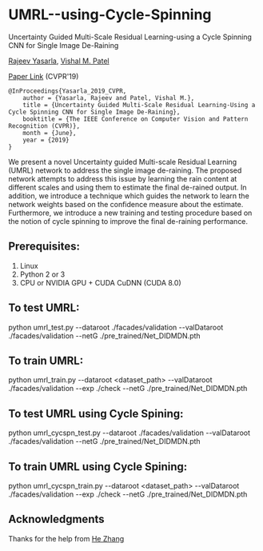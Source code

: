 # UMRL--using-Cycle-Spinning
Uncertainty Guided Multi-Scale Residual Learning-using a Cycle Spinning CNN for Single Image De-Raining

[Rajeev Yasarla](https://scholar.google.com/citations?user=R8dwrxEAAAAJ&hl=en&oi=ao), [Vishal M. Patel](http://www.rci.rutgers.edu/~vmp93/)

[Paper Link](http://openaccess.thecvf.com/content_CVPR_2019/papers/Yasarla_Uncertainty_Guided_Multi-Scale_Residual_Learning-Using_a_Cycle_Spinning_CNN_for_CVPR_2019_paper.pdf) (CVPR'19)


    @InProceedings{Yasarla_2019_CVPR,
        author = {Yasarla, Rajeev and Patel, Vishal M.},
        title = {Uncertainty Guided Multi-Scale Residual Learning-Using a Cycle Spinning CNN for Single Image De-Raining},
        booktitle = {The IEEE Conference on Computer Vision and Pattern Recognition (CVPR)},
        month = {June},
        year = {2019}
    }

We present a novel Uncertainty guided Multi-scale Residual Learning (UMRL) network to address the single image de-raining. The proposed network attempts to  address this issue by learning the rain content at different scales and using them to estimate the final de-rained output.  In addition, we introduce a technique which guides the network to learn the network weights based on the confidence measure about the estimate.  Furthermore, we introduce a new training and testing procedure based on the notion of cycle spinning to improve the final de-raining performance.

## Prerequisites:
1. Linux
2. Python 2 or 3
3. CPU or NVIDIA GPU + CUDA CuDNN (CUDA 8.0)

## To test UMRL:
python umrl_test.py --dataroot ./facades/validation --valDataroot ./facades/validation --netG ./pre_trained/Net_DIDMDN.pth

## To train UMRL:
python umrl_train.py  --dataroot <dataset_path>  --valDataroot ./facades/validation --exp ./check --netG ./pre_trained/Net_DIDMDN.pth

## To test UMRL using Cycle Spining:
python umrl_cycspn_test.py --dataroot ./facades/validation --valDataroot ./facades/validation --netG ./pre_trained/Net_DIDMDN.pth

## To train UMRL using Cycle Spining:
python umrl_cycspn_train.py  --dataroot <dataset_path>  --valDataroot ./facades/validation --exp ./check --netG ./pre_trained/Net_DIDMDN.pth

## Acknowledgments
Thanks for the help from [He Zhang](https://sites.google.com/site/hezhangsprinter/)
